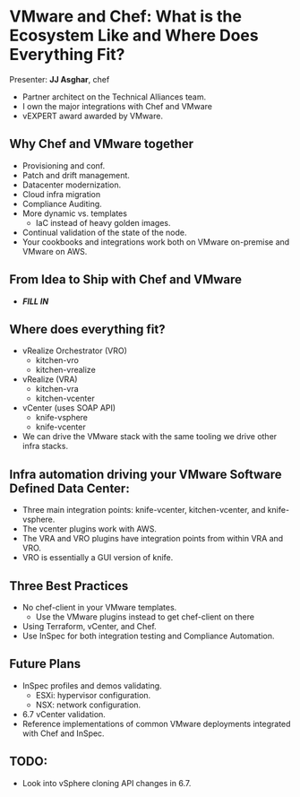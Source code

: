 # VMware and Chef: What is the Ecosystem Like and Where Does Everything Fit?
Presenter: **JJ Asghar**, chef
 * Partner architect on the Technical Alliances team.
 * I own the major integrations with Chef and VMware
 * vEXPERT award awarded by VMware.

## Why Chef and VMware together
 * Provisioning and conf.
 * Patch and drift management.
 * Datacenter modernization.
 * Cloud infra migration
 * Compliance Auditing.
 * More dynamic vs. templates
   + IaC instead of heavy golden images.
 * Continual validation of the state of the node.
 * Your cookbooks and integrations work both on VMware on-premise and VMware on AWS.

## From Idea to Ship with Chef and VMware
 * ***FILL IN***

## Where does everything fit?
 * vRealize Orchestrator (VRO)
   + kitchen-vro
   + kitchen-vrealize
 * vRealize (VRA)
   + kitchen-vra
   + kitchen-vcenter
 * vCenter (uses SOAP API)
   + knife-vsphere
   + knife-vcenter
 * We can drive the VMware stack with the same tooling we drive other infra stacks.

## Infra automation driving your VMware Software Defined Data Center:
 * Three main integration points: knife-vcenter, kitchen-vcenter, and knife-vsphere.
 * The vcenter plugins work with AWS.
 * The VRA and VRO plugins have integration points from within VRA and VRO.
 * VRO is essentially a GUI version of knife.

## Three Best Practices
 * No chef-client in your VMware templates.
   + Use the VMware plugins instead to get chef-client on there
 * Using Terraform, vCenter, and Chef.
 * Use InSpec for both integration testing and Compliance Automation.

## Future Plans
 * InSpec profiles and demos validating.
   + ESXi: hypervisor configuration.
   + NSX: network configuration.
 * 6.7 vCenter validation.
 * Reference implementations of common VMware deployments integrated with Chef and InSpec.



## TODO:
 * Look into vSphere cloning API changes in 6.7.
